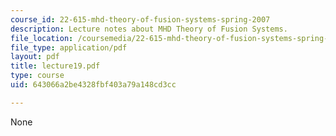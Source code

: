 ```yaml
---
course_id: 22-615-mhd-theory-of-fusion-systems-spring-2007
description: Lecture notes about MHD Theory of Fusion Systems.
file_location: /coursemedia/22-615-mhd-theory-of-fusion-systems-spring-2007/643066a2be4328fbf403a79a148cd3cc_lecture19.pdf
file_type: application/pdf
layout: pdf
title: lecture19.pdf
type: course
uid: 643066a2be4328fbf403a79a148cd3cc

---
```

None